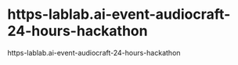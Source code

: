 # https-lablab.ai-event-audiocraft-24-hours-hackathon
https-lablab.ai-event-audiocraft-24-hours-hackathon
